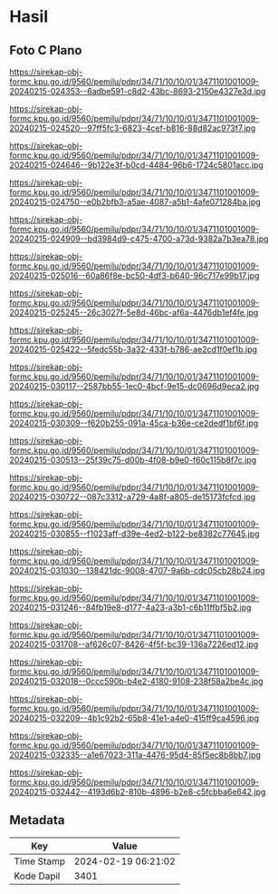 # Hasil

## Foto C Plano

https://sirekap-obj-formc.kpu.go.id/9560/pemilu/pdpr/34/71/10/10/01/3471101001009-20240215-024353--6adbe591-c8d2-43bc-8693-2150e4327e3d.jpg

https://sirekap-obj-formc.kpu.go.id/9560/pemilu/pdpr/34/71/10/10/01/3471101001009-20240215-024520--97ff5fc3-6823-4cef-b816-88d82ac973f7.jpg

https://sirekap-obj-formc.kpu.go.id/9560/pemilu/pdpr/34/71/10/10/01/3471101001009-20240215-024646--9b122e3f-b0cd-4484-96b6-1724c5801acc.jpg

https://sirekap-obj-formc.kpu.go.id/9560/pemilu/pdpr/34/71/10/10/01/3471101001009-20240215-024750--e0b2bfb3-a5ae-4087-a5b1-4afe071284ba.jpg

https://sirekap-obj-formc.kpu.go.id/9560/pemilu/pdpr/34/71/10/10/01/3471101001009-20240215-024909--bd3984d9-c475-4700-a73d-9382a7b3ea78.jpg

https://sirekap-obj-formc.kpu.go.id/9560/pemilu/pdpr/34/71/10/10/01/3471101001009-20240215-025016--60a86f8e-bc50-4df3-b640-96c717e99b17.jpg

https://sirekap-obj-formc.kpu.go.id/9560/pemilu/pdpr/34/71/10/10/01/3471101001009-20240215-025245--26c3027f-5e8d-46bc-af6a-4476db1ef4fe.jpg

https://sirekap-obj-formc.kpu.go.id/9560/pemilu/pdpr/34/71/10/10/01/3471101001009-20240215-025422--5fedc55b-3a32-433f-b786-ae2cd1f0ef1b.jpg

https://sirekap-obj-formc.kpu.go.id/9560/pemilu/pdpr/34/71/10/10/01/3471101001009-20240215-030117--2587bb55-1ec0-4bcf-9e15-dc0696d9eca2.jpg

https://sirekap-obj-formc.kpu.go.id/9560/pemilu/pdpr/34/71/10/10/01/3471101001009-20240215-030309--f620b255-091a-45ca-b36e-ce2dedf1bf6f.jpg

https://sirekap-obj-formc.kpu.go.id/9560/pemilu/pdpr/34/71/10/10/01/3471101001009-20240215-030513--25f39c75-d00b-4f08-b9e0-f60c115b8f7c.jpg

https://sirekap-obj-formc.kpu.go.id/9560/pemilu/pdpr/34/71/10/10/01/3471101001009-20240215-030722--087c3312-a729-4a8f-a805-de15173fcfcd.jpg

https://sirekap-obj-formc.kpu.go.id/9560/pemilu/pdpr/34/71/10/10/01/3471101001009-20240215-030855--f1023aff-d39e-4ed2-b122-be8382c77645.jpg

https://sirekap-obj-formc.kpu.go.id/9560/pemilu/pdpr/34/71/10/10/01/3471101001009-20240215-031030--138421dc-9008-4707-9a6b-cdc05cb28b24.jpg

https://sirekap-obj-formc.kpu.go.id/9560/pemilu/pdpr/34/71/10/10/01/3471101001009-20240215-031246--84fb19e8-d177-4a23-a3b1-c6b11ffbf5b2.jpg

https://sirekap-obj-formc.kpu.go.id/9560/pemilu/pdpr/34/71/10/10/01/3471101001009-20240215-031708--af626c07-8426-4f5f-bc39-136a7226ed12.jpg

https://sirekap-obj-formc.kpu.go.id/9560/pemilu/pdpr/34/71/10/10/01/3471101001009-20240215-032018--0ccc590b-b4e2-4180-9108-238f58a2be4c.jpg

https://sirekap-obj-formc.kpu.go.id/9560/pemilu/pdpr/34/71/10/10/01/3471101001009-20240215-032209--4b1c92b2-65b8-41e1-a4e0-415ff9ca4596.jpg

https://sirekap-obj-formc.kpu.go.id/9560/pemilu/pdpr/34/71/10/10/01/3471101001009-20240215-032335--a1e67023-311a-4476-95d4-85f5ec8b8bb7.jpg

https://sirekap-obj-formc.kpu.go.id/9560/pemilu/pdpr/34/71/10/10/01/3471101001009-20240215-032442--4193d6b2-810b-4896-b2e8-c5fcbba6e642.jpg


## Metadata

| Key        | Value               |
| ---------- | ------------------- |
| Time Stamp | 2024-02-19 06:21:02 |
| Kode Dapil | 3401                |



